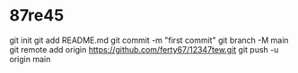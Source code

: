 # 87re45
git init
git add README.md
git commit -m "first commit"
git branch -M main
git remote add origin https://github.com/ferty67/12347tew.git
git push -u origin main
